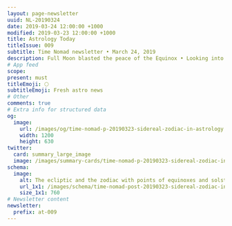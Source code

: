 ```yaml
---
layout: page-newsletter
uuid: NL-20190324
date: 2019-03-24 12:00:00 +1000
modified: 2019-03-23 12:00:00 +1000
title: Astrology Today
titleIssue: 009
subtitle: Time Nomad newsletter • March 24, 2019
description: Full Moon blasted the peace of the Equinox • Looking into the year ahead • The magic of the Larimar gemstone.
# App feed
scope: 
present: must
titleEmoji: 🌕
subtitleEmoji: Fresh astro news
# Other
comments: true
# Extra info for structured data
og:
  image:
    url: /images/og/time-nomad-p-20190323-sidereal-zodiac-in-astrology copy.jpg
    width: 1200
    height: 630
twitter:
  card: summary_large_image
  image: /images/summary-cards/time-nomad-p-20190323-sidereal-zodiac-in-astrology.jpg
schema:
  image:
    alt: The ecliptic and the zodiac with points of equinoxes and solstices
    url_1x1: /images/schema/time-nomad-post-20190323-sidereal-zodiac-in-astrology-1x1.jpg
    size_1x1: 760
# Newsletter content
newsletter:
  prefix: at-009
---
```


